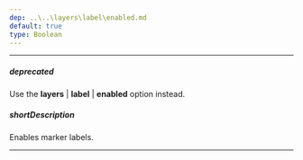 ```yaml
---
dep: ..\..\layers\label\enabled.md
default: true
type: Boolean
---
```

---
##### deprecated
Use the **layers** | **label** | **enabled** option instead.

##### shortDescription
Enables marker labels.

---
